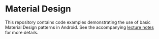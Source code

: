 # Material Design

This repository contains code examples demonstrating the use of basic Material Design patterns in Android. See the accompanying [lecture notes](https://info448.github.io/material-design.html) for more details.